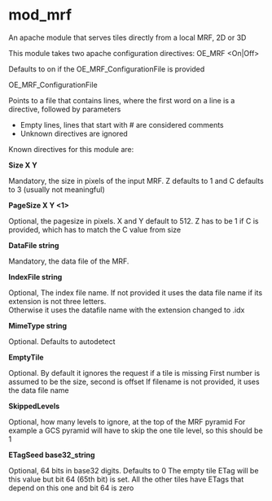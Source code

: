 # mod_mrf

An apache module that serves tiles directly from a local MRF, 2D or 3D

This module takes two apache configuration directives:
 OE_MRF <On|Off>
 
 Defaults to on if the OE_MRF_ConfigurationFile is provided

 OE_MRF_ConfigurationFile  <Filename>

 Points to a file that contains lines, where the first word on a line is a directive, followed by parameters
 - Empty lines, lines that start with # are considered comments
 - Unknown directives are ignored

 Known directives for this module are:

  **Size X Y <Z> <C>**

  Mandatory, the size in pixels of the input MRF.  Z defaults to 1 and C defaults to 3 (usually not meaningful)

  **PageSize X Y <1> <C>**

  Optional, the pagesize in pixels.  X and Y default to 512. Z has to be 1 if C is provided, which has to match the C value from size

  **DataFile string**

  Mandatory, the data file of the MRF.
  
  **IndexFile string**

  Optional, The index file name.
  If not provided it uses the data file name if its extension is not three letters.  
  Otherwise it uses the datafile name with the extension changed to .idx
 
  **MimeType string**

  Optional.  Defaults to autodetect

  **EmptyTile <Size> <Offset> <FileName>**

  Optional.  By default it ignores the request if a tile is missing
  First number is assumed to be the size, second is offset
  If filename is not provided, it uses the data file name

  **SkippedLevels <N>**

  Optional, how many levels to ignore, at the top of the MRF pyramid
  For example a GCS pyramid will have to skip the one tile level, so this should be 1
 
  **ETagSeed base32_string**

  Optional, 64 bits in base32 digits.  Defaults to 0
  The empty tile ETag will be this value but bit 64 (65th bit) is set. All the other tiles
  have ETags that depend on this one and bit 64 is zero
 